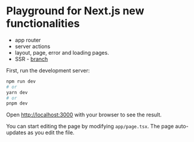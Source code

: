 # Playground for Next.js new functionalities

- app router
- server actions
- layout, page, error and loading pages.
- SSR - [branch](https://github.com/carlosiib/next-playground/tree/ssr-only)

First, run the development server:

```bash
npm run dev
# or
yarn dev
# or
pnpm dev
```

Open [http://localhost:3000](http://localhost:3000) with your browser to see the result.

You can start editing the page by modifying `app/page.tsx`. The page auto-updates as you edit the file.

